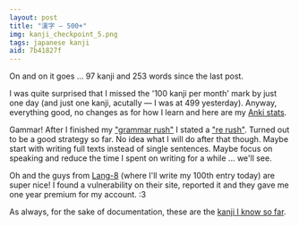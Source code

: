 ```yaml
---
layout: post
title: "漢字 — 500+"
img: kanji_checkpoint_5.png
tags: japanese kanji
aid: 7b41827f
---
```


On and on it goes ... 97 kanji and 253 words since the last post.

I was quite surprised that I missed the '100 kanji per month' mark by just one day (and just one kanji, acutally — I was at 499 yesterday). Anyway, everything good, no changes as for how I learn and here are my [Anki stats](/assets/img/blog/anki_stats_131210.png).

Gammar! After I finished my ["grammar rush"](http://moc.sirtetris.com/grammar_rush/) I stated a ["re rush"](http://moc.sirtetris.com/re_rush/). Turned out to be a good strategy so far. No idea what I will do after that though. Maybe start with writing full texts instead of single sentences. Maybe focus on speaking and reduce the time I spent on writing for a while ... we'll see.

Oh and the guys from [Lang-8](http://lang-8.com/) (where I'll write my 100th entry today) are super nice! I found a vulnerability on their site, reported it and they gave me one year premium for my account. :3

As always, for the sake of documentation, these are the [kanji I know so far](/assets/dl/kanji_checkpoint_5).